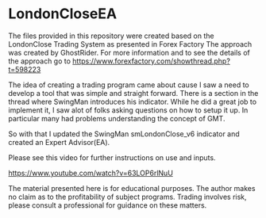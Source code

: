 # LondonCloseEA
The files provided in this repository were created based on the LondonClose Trading System as presented in Forex Factory
The approach was created by GhostRider.  For more information and to see the details of the approach go to
https://www.forexfactory.com/showthread.php?t=598223

The idea of creating a trading program came about cause I saw a need to develop a tool that was simple and straight forward.  There is a section in the thread where SwingMan introduces his indicator. While he did a great job to implement it, I saw alot of folks asking questions on how to setup it up.  In particular many had problems understanding the concept of GMT.  

So with that I updated the SwingMan smLondonClose_v6 indicator and created an Expert Advisor(EA).  

Please see this video for further instructions on use and inputs.

https://www.youtube.com/watch?v=63LOP6rlNuU


The material presented here is for educational purposes.  The author makes no claim as to the profitability of subject programs.  Trading involves risk, please consult a professional for guidance on these matters. 
